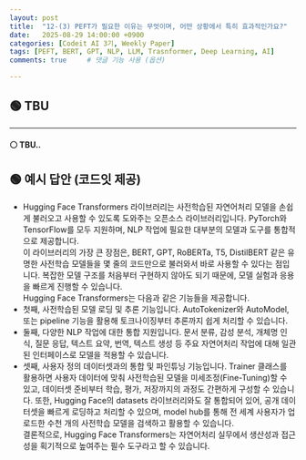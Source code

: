 ```yaml
---
layout: post
title:  "12-(3) PEFT가 필요한 이유는 무엇이며, 어떤 상황에서 특히 효과적인가요?"
date:   2025-08-29 14:00:00 +0900
categories: [Codeit AI 3기, Weekly Paper]
tags: [PEFT, BERT, GPT, NLP, LLM, Trasnformer, Deep Learning, AI]
comments: true     # 댓글 기능 사용 (옵션)

---
```



## 🟢 TBU
---
#### ⚪ TBU..

## 🟢 예시 답안 (코드잇 제공)
> 
- Hugging Face Transformers 라이브러리는 사전학습된 자연어처리 모델을 손쉽게 불러오고 사용할 수 있도록 도와주는 오픈소스 라이브러리입니다. PyTorch와 TensorFlow를 모두 지원하며, NLP 작업에 필요한 대부분의 모델과 도구를 통합적으로 제공합니다.<br>
이 라이브러리의 가장 큰 장점은, BERT, GPT, RoBERTa, T5, DistilBERT 같은 유명한 사전학습 모델들을 몇 줄의 코드만으로 불러와서 바로 사용할 수 있다는 점입니다. 복잡한 모델 구조를 처음부터 구현하지 않아도 되기 때문에, 모델 실험과 응용을 빠르게 진행할 수 있습니다. <br>
Hugging Face Transformers는 다음과 같은 기능들을 제공합니다.  
- 첫째, 사전학습된 모델 로딩 및 추론 기능입니다. AutoTokenizer와 AutoModel, 또는 pipeline 기능을 활용해 토크나이징부터 추론까지 쉽게 처리할 수 있습니다.  
- 둘째, 다양한 NLP 작업에 대한 통합 지원입니다. 문서 분류, 감성 분석, 개체명 인식, 질문 응답, 텍스트 요약, 번역, 텍스트 생성 등 주요 자연어처리 작업에 대해 일관된 인터페이스로 모델을 적용할 수 있습니다.  
- 셋째, 사용자 정의 데이터셋과의 통합 및 파인튜닝 기능입니다. Trainer 클래스를 활용하면 사용자 데이터에 맞춰 사전학습된 모델을 미세조정(Fine-Tuning)할 수 있고, 데이터셋 준비부터 학습, 평가, 저장까지의 과정도 간편하게 구성할 수 있습니다. 또한, Hugging Face의 datasets 라이브러리와도 잘 통합되어 있어, 공개 데이터셋을 빠르게 로딩하고 처리할 수 있으며, model hub를 통해 전 세계 사용자가 업로드한 수천 개의 사전학습 모델을 검색하고 활용할 수 있습니다.<br>
결론적으로, Hugging Face Transformers는 자연어처리 실무에서 생산성과 접근성을 획기적으로 높여주는 필수 도구라고 할 수 있습니다.